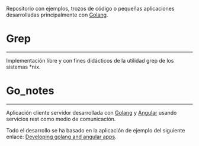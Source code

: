 
Repositorio con ejemplos, trozos de código o pequeñas aplicaciones desarrolladas principalmente con [Golang](https://golang.org/).


# Grep
----------------------------------------
Implementación libre y con fines didácticos de la utilidad grep de los sistemas *nix.

# Go_notes
----------------------------------------
Aplicación cliente servidor desarrollada con [Golang](https://golang.org/) y [Angular](https://angular.io/) usando servicios rest como medio de comunicación.

Todo el desarrollo se ha basado en la aplicación de ejemplo del siguiente enlace: [Developing golang and angular apps](https://auth0.com/blog/developing-golang-and-angular-apps-part-1-backend-api/).


 
 